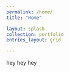 ```yaml
---
permalink: /home/
title: "Home"

layout: splash
collection: portfolio
entries_layout: grid

---
```



hey hey hey
